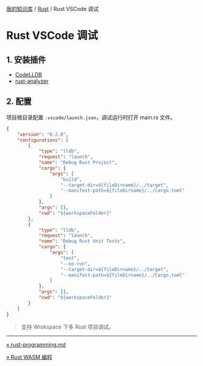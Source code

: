 [我的知识库](../README.md) / [Rust](zz_generated_mdi.md) / Rust VSCode 调试

# Rust VSCode 调试

## 1. 安装插件

- [CodeLLDB](https://marketplace.visualstudio.com/items?itemName=vadimcn.vscode-lldb)
- [rust-analyzer](https://marketplace.visualstudio.com/items?itemName=rust-lang.rust-analyzer)

## 2. 配置

项目根目录配置 `.vscode/launch.json`，调试运行时打开 main.rs 文件。

```json
{
    "version": "0.2.0",
    "configurations": [
        {
            "type": "lldb",
            "request": "launch",
            "name": "Debug Rust Project",
            "cargo": {
                "args": [
                    "build",
                    "--target-dir=${fileDirname}/../target",
                    "--manifest-path=${fileDirname}/../Cargo.toml"
                ]
            },
            "args": [],
            "cwd": "${workspaceFolder}"
        },
        {
            "type": "lldb",
            "request": "launch",
            "name": "Debug Rust Unit Tests",
            "cargo": {
                "args": [
                    "test",
                    "--no-run",
                    "--target-dir=${fileDirname}/../target",
                    "--manifest-path=${fileDirname}/../Cargo.toml"
                ]
            },
            "args": [],
            "cwd": "${workspaceFolder}"
        }
    ]
}
```

> 支持 Wrokspace 下多 Rust 项目调试。

---
[« rust-programming.md](rust-programming.md)

[» Rust WASM 编程](wasm-programming.md)
